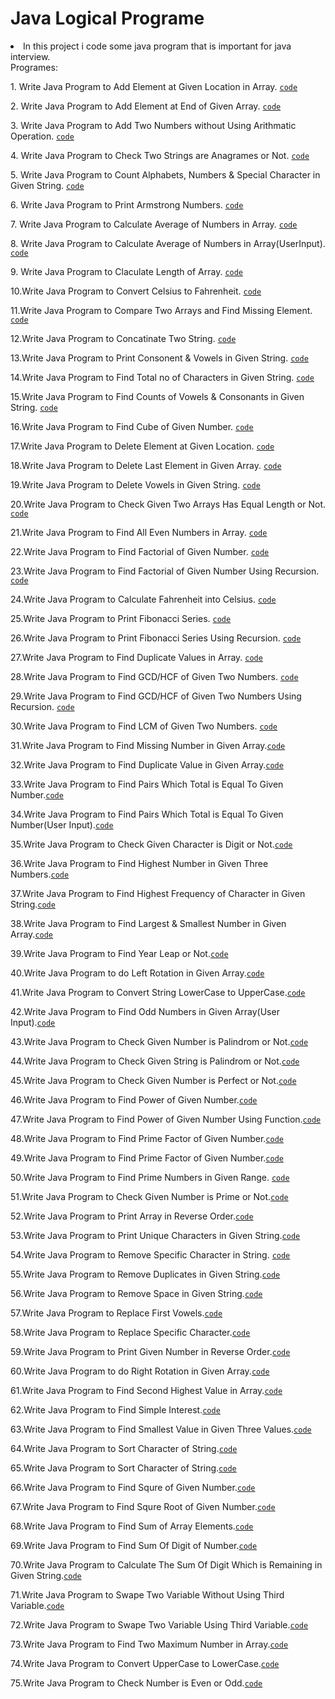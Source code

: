 # Java Logical Programe

<li>In this project i code some java program that is important for java interview.</li>
Programes:
<p>1. Write Java Program to Add Element at Given Location in Array. <code><a href="https://github.com/rutviksolanki/Java-Logical-Programe/blob/main/Logic_PJ/AddEleatGivenLoc.java">code</a></code></p>
<p>2. Write Java Program to Add Element at End of Given Array. <code><a href="https://github.com/rutviksolanki/Java-Logical-Programe/blob/main/Logic_PJ/AddElementatEnd.java">code</a></code></p>
<p>3. Write Java Program to Add Two Numbers without Using Arithmatic Operation. <code><a href="https://github.com/rutviksolanki/Java-Logical-Programe/blob/main/Logic_PJ/AddTwoNum.java">code</a></code></p>
<p>4. Write Java Program to Check Two Strings are Anagrames or Not. <code><a href="https://github.com/rutviksolanki/Java-Logical-Programe/blob/main/Logic_PJ/AnagramsorNot.java">code</a></code></p>
<p>5. Write Java Program to Count Alphabets, Numbers & Special Character in Given String. <code><a href="https://github.com/rutviksolanki/Java-Logical-Programe/blob/main/Logic_PJ/AphaNumSpeCount.java">code</a></code></p>
<p>6. Write Java Program to Print Armstrong Numbers. <code><a href="https://github.com/rutviksolanki/Java-Logical-Programe/blob/main/Logic_PJ/ArmstrongNum.java">code</a></code></p>
<p>7. Write Java Program to Calculate Average of Numbers in Array. <code><a href="https://github.com/rutviksolanki/Java-Logical-Programe/blob/main/Logic_PJ/AverageofNumbers.java">code</a></code></p>
<p>8. Write Java Program to Calculate Average of Numbers in Array(UserInput). <code><a href="https://github.com/rutviksolanki/Java-Logical-Programe/blob/main/Logic_PJ/AverageofUserinput.java">code</a></code></p>
<p>9. Write Java Program to Claculate Length of Array. <code><a href="https://github.com/rutviksolanki/Java-Logical-Programe/blob/main/Logic_PJ/CalculateLength.java">code</a></code></p>
<p>10.Write Java Program to Convert Celsius to Fahrenheit. <code><a href="https://github.com/rutviksolanki/Java-Logical-Programe/blob/main/Logic_PJ/CelsiustoFahrenheit.java">code</a></code></p>
<p>11.Write Java Program to Compare Two Arrays and Find Missing Element. <code><a href="https://github.com/rutviksolanki/Java-Logical-Programe/blob/main/Logic_PJ/CompareTwoarrmisingNum.java">code</a></code></p>
<p>12.Write Java Program to Concatinate Two String. <code><a href="https://github.com/rutviksolanki/Java-Logical-Programe/blob/main/Logic_PJ/ConCatinate.java">code</a></code></p>
<p>13.Write Java Program to Print Consonent & Vowels in Given String. <code><a href="https://github.com/rutviksolanki/Java-Logical-Programe/blob/main/Logic_PJ/ConsonentVowel.java">code</a></code></p>
<p>14.Write Java Program to Find Total no of Characters in Given String. <code><a href="https://github.com/rutviksolanki/Java-Logical-Programe/blob/main/Logic_PJ/countChar.java">code</a></code></p>
<p>15.Write Java Program to Find Counts of Vowels & Consonants in Given String. <code><a href="https://github.com/rutviksolanki/Java-Logical-Programe/blob/main/Logic_PJ/CountVowelsConsonants.java">code</a></code></p>
<p>16.Write Java Program to Find Cube of Given Number. <code><a href="https://github.com/rutviksolanki/Java-Logical-Programe/blob/main/Logic_PJ/CubeofNum.java">code</a></code></p>
<p>17.Write Java Program to Delete Element at Given Location. <code><a href="https://github.com/rutviksolanki/Java-Logical-Programe/blob/main/Logic_PJ/DeleteAnyEle.java">code</a></code></p>
<p>18.Write Java Program to Delete Last Element in Given Array. <code><a href="https://github.com/rutviksolanki/Java-Logical-Programe/blob/main/Logic_PJ/DeleteEleLast.java">code</a></code></p>
<p>19.Write Java Program to Delete Vowels in Given String. <code><a href="https://github.com/rutviksolanki/Java-Logical-Programe/blob/main/Logic_PJ/DeleteVowels.java">code</a></code></p>
<p>20.Write Java Program to Check Given Two Arrays Has Equal Length or Not. <code><a href="https://github.com/rutviksolanki/Java-Logical-Programe/blob/main/Logic_PJ/EqualSizeorNot.java">code</a></code></p>
<p>21.Write Java Program to Find All Even Numbers in Array. <code><a href="https://github.com/rutviksolanki/Java-Logical-Programe/blob/main/Logic_PJ/EvenNuminArr.java">code</a></code></p>
<p>22.Write Java Program to Find Factorial of Given Number. <code><a href="https://github.com/rutviksolanki/Java-Logical-Programe/blob/main/Logic_PJ/Factorial.java">code</a></code></p>
<p>23.Write Java Program to Find Factorial of Given Number Using Recursion. <code><a href="https://github.com/rutviksolanki/Java-Logical-Programe/blob/main/Logic_PJ/FactorialRec.java">code</a></code></p>
<p>24.Write Java Program to Calculate Fahrenheit into Celsius. <code><a href="https://github.com/rutviksolanki/Java-Logical-Programe/blob/main/Logic_PJ/FahrenheittoCelsius.java">code</a></code></p>
<p>25.Write Java Program to Print Fibonacci Series. <code><a href="https://github.com/rutviksolanki/Java-Logical-Programe/blob/main/Logic_PJ/FiboNacci.java">code</a></code></p>
<p>26.Write Java Program to Print Fibonacci Series Using Recursion. <code><a href="https://github.com/rutviksolanki/Java-Logical-Programe/blob/main/Logic_PJ/FibonacciRec.java">code</a></code></p>
<p>27.Write Java Program to Find Duplicate Values in Array. <code><a href="https://github.com/rutviksolanki/Java-Logical-Programe/blob/main/Logic_PJ/FindDuplicateVal.java">code</a></code></p>
<p>28.Write Java Program to Find GCD/HCF of Given Two Numbers. <code><a href="https://github.com/rutviksolanki/Java-Logical-Programe/blob/main/Logic_PJ/FindGCD.java">code</a></code></p>
<p>29.Write Java Program to Find GCD/HCF of Given Two Numbers Using Recursion. <code><a href="https://github.com/rutviksolanki/Java-Logical-Programe/blob/main/Logic_PJ/FindGCDRecursion.java">code</a></code></p>
<p>30.Write Java Program to Find LCM of Given Two Numbers. <code><a href="https://github.com/rutviksolanki/Java-Logical-Programe/blob/main/Logic_PJ/FindLCM.java">code</a></code></p>
<p>31.Write Java Program to Find Missing Number in Given Array.<code><a href="https://github.com/rutviksolanki/Java-Logical-Programe/blob/main/Logic_PJ/FindMissingNo.java">code</a></code></p>
<p>32.Write Java Program to Find Duplicate Value in Given Array.<code><a href="https://github.com/rutviksolanki/Java-Logical-Programe/blob/main/Logic_PJ/FindOneDuplicate.java">code</a></code></p>
<p>33.Write Java Program to Find Pairs Which Total is Equal To Given Number.<code><a href="https://github.com/rutviksolanki/Java-Logical-Programe/blob/main/Logic_PJ/FindPaires.java">code</a></code></p>
<p>34.Write Java Program to Find Pairs Which Total is Equal To Given Number(User Input).<code><a href="https://github.com/rutviksolanki/Java-Logical-Programe/blob/main/Logic_PJ/FindPairesinArr.java">code</a></code></p>
<p>35.Write Java Program to Check Given Character is Digit or Not.<code><a href="https://github.com/rutviksolanki/Java-Logical-Programe/blob/main/Logic_PJ/GigitorNot.java">code</a></code></p>
<p>36.Write Java Program to Find Highest Number in Given Three Numbers.<code><a href="https://github.com/rutviksolanki/Java-Logical-Programe/blob/main/Logic_PJ/GreatestNumber.java">code</a></code></p>
<p>37.Write Java Program to Find Highest Frequency of Character in Given String.<code><a href="https://github.com/rutviksolanki/Java-Logical-Programe/blob/main/Logic_PJ/HighestFreq.java">code</a></code></p>
<p>38.Write Java Program to Find Largest & Smallest Number in Given Array.<code><a href="https://github.com/rutviksolanki/Java-Logical-Programe/blob/main/Logic_PJ/LargestAndSmallestNum.java">code</a></code></p>
<p>39.Write Java Program to Find Year Leap or Not.<code><a href="https://github.com/rutviksolanki/Java-Logical-Programe/blob/main/Logic_PJ/LeapYearorNot.java">code</a></code></p>
<p>40.Write Java Program to do Left Rotation in Given Array.<code><a href="https://github.com/rutviksolanki/Java-Logical-Programe/blob/main/Logic_PJ/LeftRotation.java">code</a></code></p>
<p>41.Write Java Program to Convert String LowerCase to UpperCase.<code><a href="https://github.com/rutviksolanki/Java-Logical-Programe/blob/main/Logic_PJ/LowertoUpper.java">code</a></code></p>
<p>42.Write Java Program to Find Odd Numbers in Given Array(User Input).<code><a href="https://github.com/rutviksolanki/Java-Logical-Programe/blob/main/Logic_PJ/OddNuminArr.java">code</a></code></p>
<p>43.Write Java Program to Check Given Number is Palindrom or Not.<code><a href="https://github.com/rutviksolanki/Java-Logical-Programe/blob/main/Logic_PJ/PalidromorNot.java">code</a></code></p>
<p>44.Write Java Program to Check Given String is Palindrom or Not.<code><a href="https://github.com/rutviksolanki/Java-Logical-Programe/blob/main/Logic_PJ/PalindromString.java">code</a></code></p>
<p>45.Write Java Program to Check Given Number is Perfect or Not.<code><a href="https://github.com/rutviksolanki/Java-Logical-Programe/blob/main/Logic_PJ/PerfectNum.java">code</a></code></p>
<p>46.Write Java Program to Find Power of Given Number.<code><a href="https://github.com/rutviksolanki/Java-Logical-Programe/blob/main/Logic_PJ/powerofNumber.java">code</a></code></p>
<p>47.Write Java Program to Find Power of Given Number Using Function.<code><a href="https://github.com/rutviksolanki/Java-Logical-Programe/blob/main/Logic_PJ/powMethod.java">code</a></code></p>
<p>48.Write Java Program to Find Prime Factor of Given Number.<code><a href="https://github.com/rutviksolanki/Java-Logical-Programe/blob/main/Logic_PJ/PrimeFactors.java">code</a></code></p>
<p>49.Write Java Program to Find Prime Factor of Given Number.<code><a href="https://github.com/rutviksolanki/Java-Logical-Programe/blob/main/Logic_PJ/PrimeFactorsofnum.java">code</a></code></p>
<p>50.Write Java Program to Find Prime Numbers in Given Range. <code><a href="https://github.com/rutviksolanki/Java-Logical-Programe/blob/main/Logic_PJ/PrimeNumRange.java">code</a></code></p>
<p>51.Write Java Program to Check Given Number is Prime or Not.<code><a href="https://github.com/rutviksolanki/Java-Logical-Programe/blob/main/Logic_PJ/PrimeorNot.java">code</a></code></p>
<p>52.Write Java Program to Print Array in Reverse Order.<code><a href="https://github.com/rutviksolanki/Java-Logical-Programe/blob/main/Logic_PJ/PrintRevArray.java">code</a></code></p>
<p>53.Write Java Program to Print Unique Characters in Given String.<code><a href="https://github.com/rutviksolanki/Java-Logical-Programe/blob/main/Logic_PJ/PrintUniqeChar.java">code</a></code></p>
<p>54.Write Java Program to Remove Specific Character in String. <code><a href="https://github.com/rutviksolanki/Java-Logical-Programe/blob/main/Logic_PJ/RemoveChar.java">code</a></code></p>
<p>55.Write Java Program to Remove Duplicates in Given String.<code><a href="https://github.com/rutviksolanki/Java-Logical-Programe/blob/main/Logic_PJ/RemoveDuplicates.java">code</a></code></p>
<p>56.Write Java Program to Remove Space in Given String.<code><a href="https://github.com/rutviksolanki/Java-Logical-Programe/blob/main/Logic_PJ/RemoveSpace.java">code</a></code></p>
<p>57.Write Java Program to Replace First Vowels.<code><a href="https://github.com/rutviksolanki/Java-Logical-Programe/blob/main/Logic_PJ/ReplaceatVowels.java">code</a></code></p>
<p>58.Write Java Program to Replace Specific Character.<code><a href="https://github.com/rutviksolanki/Java-Logical-Programe/blob/main/Logic_PJ/ReplaceSpacetoChar.java">code</a></code></p>
<p>59.Write Java Program to Print Given Number in Reverse Order.<code><a href="https://github.com/rutviksolanki/Java-Logical-Programe/blob/main/Logic_PJ/RevInteger.java">code</a></code></p>
<p>60.Write Java Program to do Right Rotation in Given Array.<code><a href="https://github.com/rutviksolanki/Java-Logical-Programe/blob/main/Logic_PJ/RughtRotation.java">code</a></code></p>
<p>61.Write Java Program to Find Second Highest Value in Array.<code><a href="https://github.com/rutviksolanki/Java-Logical-Programe/blob/main/Logic_PJ/SecondHighestNum.java">code</a></code></p>
<p>62.Write Java Program to Find Simple Interest.<code><a href="https://github.com/rutviksolanki/Java-Logical-Programe/blob/main/Logic_PJ/SimpleIntrest.java">code</a></code></p>
<p>63.Write Java Program to Find Smallest Value in Given Three Values.<code><a href="https://github.com/rutviksolanki/Java-Logical-Programe/blob/main/Logic_PJ/SmallestValue.java">code</a></code></p>
<p>64.Write Java Program to Sort Character of String.<code><a href="https://github.com/rutviksolanki/Java-Logical-Programe/blob/main/Logic_PJ/SortCharofString.java">code</a></code></p>
<p>65.Write Java Program to Sort Character of String.<code><a href="https://github.com/rutviksolanki/Java-Logical-Programe/blob/main/Logic_PJ/SortChartoStringD.java">code</a></code></p>
<p>66.Write Java Program to Find Squre of Given Number.<code><a href="https://github.com/rutviksolanki/Java-Logical-Programe/blob/main/Logic_PJ/SqureofNum.java">code</a></code></p>
<p>67.Write Java Program to Find Squre Root of Given Number.<code><a href="https://github.com/rutviksolanki/Java-Logical-Programe/blob/main/Logic_PJ/SqureRootofNum.java">code</a></code></p>
<p>68.Write Java Program to Find Sum of Array Elements.<code><a href="https://github.com/rutviksolanki/Java-Logical-Programe/blob/main/Logic_PJ/SumofArray.java">code</a></code></p>
<p>69.Write Java Program to Find Sum Of Digit of Number.<code><a href="https://github.com/rutviksolanki/Java-Logical-Programe/blob/main/Logic_PJ/SumofDigitofNum.java">code</a></code></p>
<p>70.Write Java Program to Calculate The Sum Of Digit Which is Remaining in Given String.<code><a href="https://github.com/rutviksolanki/Java-Logical-Programe/blob/main/Logic_PJ/SumofIntinString.java">code</a></code></p>
<p>71.Write Java Program to Swape Two Variable Without Using Third Variable.<code><a href="https://github.com/rutviksolanki/Java-Logical-Programe/blob/main/Logic_PJ/SwapNum.java">code</a></code></p>
<p>72.Write Java Program to Swape Two Variable Using Third Variable.<code><a href="https://github.com/rutviksolanki/Java-Logical-Programe/blob/main/Logic_PJ/SwapNumVar.java">code</a></code></p>
<p>73.Write Java Program to Find Two Maximum Number in Array.<code><a href="https://github.com/rutviksolanki/Java-Logical-Programe/blob/main/Logic_PJ/TwoMaxNum.java">code</a></code></p>
<p>74.Write Java Program to Convert UpperCase to LowerCase.<code><a href="https://github.com/rutviksolanki/Java-Logical-Programe/blob/main/Logic_PJ/UppertoLower.java">code</a></code></p>
<p>75.Write Java Program to Check Number is Even or Odd.<code><a href="https://github.com/rutviksolanki/Java-Logical-Programe/blob/main/Logic_PJ/checkEvenOdd.java">code</a></code></p>
